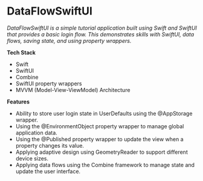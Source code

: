 # DataFlowSwiftUI

*DataFlowSwiftUI is a simple tutorial application built using Swift and SwiftUI that provides a basic login flow. This demonstrates skills with SwiftUI, data flows, saving state, and using property wrappers.*

**Tech Stack**

- Swift
- SwiftUI
- Combine
- SwiftUI property wrappers
- MVVM (Model-View-ViewModel) Architecture

**Features**

- Ability to store user login state in UserDefaults using the @AppStorage wrapper.
- Using the @EnvironmentObject property wrapper to manage global application data.
- Using the @Published property wrapper to update the view when a property changes its value.
- Applying adaptive design using GeometryReader to support different device sizes.
- Applying data flows using the Combine framework to manage state and update the user interface.

